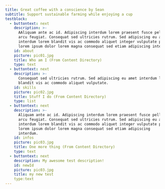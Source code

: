 ```yaml
---
title: Great coffee with a conscience by Sean
subtitle: Support sustainable farming while enjoying a cup
testblock:
  - buttontext: next
    description: >-
      AAliquam ante ac id. Adipiscing interdum lorem praesent fusce pellentesque
      arcu feugiat. Consequat sed ultricies rutrum. Sed adipiscing eu amet
      interdum lorem blandit vis ac commodo aliquet integer vulputate phasellus
      lorem ipsum dolor lorem magna consequat sed etiam adipiscing interdum.
    id: about
    picture: pic01.jpg
    title: Who am I (From Content Directory)
    type: text
  - buttontext: next
    description: >-
      Consequat sed ultricies rutrum. Sed adipiscing eu amet interdum lorem
      blandit vis ac commodo aliquet vulputate.
    id: skills
    picture: pic02.jpg
    title: Stuff I do (From Content Directory)
    type: list
  - buttontext: next
    description: >-
      Aliquam ante ac id. Adipiscing interdum lorem praesent fusce pellentesque
      arcu feugiat. Consequat sed ultricies rutrum. Sed adipiscing eu amet
      interdum lorem blandit vis ac commodo aliquet integer vulputate phasellus
      lorem ipsum dolor lorem magna consequat sed etiam adipiscing
      interdum.            
    id: infos
    picture: pic03.jpg
    title: One more thing (From Content Directory)
    type: text
  - buttontext: next
    description: My awesome test description!
    id: newId
    picture: pic03.jpg
    title: my new test
    type:text
---
```


